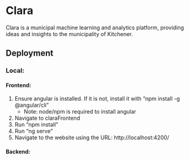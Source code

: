 # Clara
Clara is a municipal machine learning and analytics platform,  providing ideas and insights to the municipality of Kitchener.

## Deployment ##
### Local: ###
#### Frontend: ####
1. Ensure angular is installed. If it is not, install it with “npm install -g @angular/cli”
   - Note: node/npm is required to install angular
2. Navigate to claraFrontend
3. Run “npm install”
4. Run “ng serve”
5. Navigate to the website using the URL: http://localhost:4200/

#### Backend: ####
